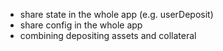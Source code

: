 - share state in the whole app (e.g. userDeposit)
- share config in the whole app
- combining depositing assets and collateral